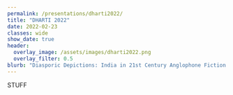 ```yaml
---
permalink: /presentations/dharti2022/
title: "DHARTI 2022"
date: 2022-02-23
classes: wide
show_date: true
header:
  overlay_image: /assets/images/dharti2022.png
  overlay_filter: 0.5
blurb: "Diasporic Depictions: India in 21st Century Anglophone Fiction for Young Readers"
---
```


STUFF